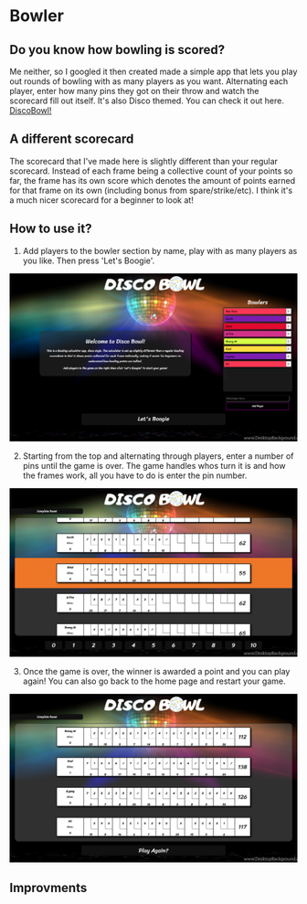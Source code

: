 # Bowler

## Do you know how bowling is scored?

Me neither, so I googled it then created made a simple app that lets you play out rounds of bowling with as many players as you want. Alternating each player, enter how many pins they got on their throw and watch the scorecard fill out itself. It's also Disco themed.
You can check it out here. [DiscoBowl!](https://discobowl.netlify.app/)

## A different scorecard

The scorecard that I've made here is slightly different than your regular scorecard. Instead of each frame being a collective count of your points so far, the frame has its own score which denotes the amount of points earned for that frame on its own (including bonus from spare/strike/etc). I think it's a much nicer scorecard for a beginner to look at!

## How to use it?

1. Add players to the bowler section by name, play with as many players as you like. Then press 'Let's Boogie'.

![](client/src/images/screencap1.png)

2. Starting from the top and alternating through players, enter a number of pins until the game is over. The game handles whos turn it is and how the frames work, all you have to do is enter the pin number.

![](client/src/images/screencap2.png)

3. Once the game is over, the winner is awarded a point and you can play again! You can also go back to the home page and restart your game.

![](client/src/images/screencap3.png)

## Improvments 

